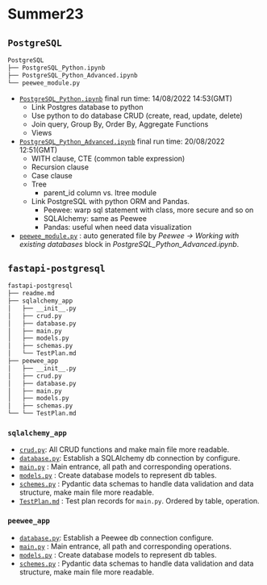 # Summer23

## `PostgreSQL`
```bash
PostgreSQL
├── PostgreSQL_Python.ipynb
├── PostgreSQL_Python_Advanced.ipynb
└── peewee_module.py
```
- [`PostgreSQL_Python.ipynb`](/PostgreSQL/PostgreSQL_Python.ipynb) final run time: 14/08/2022 14:53(GMT)
	- Link Postgres database to python
	- Use python to do database CRUD (create, read, update, delete)
	- Join query, Group By, Order By, Aggregate Functions
	- Views
- [`PostgreSQL_Python_Advanced.ipynb`](/PostgreSQL/PostgreSQL_Python_Advanced.ipynb) final run time: 20/08/2022 12:51(GMT)
	- WITH clause, CTE (common table expression)
	- Recursion clause
	- Case clause
	- Tree
		- parent_id column vs. ltree module
	- Link PostgreSQL with python ORM and Pandas.
		- Peewee: warp sql statement with class, more secure and so on
		- SQLAlchemy: same as Peewee
		- Pandas: useful when need data visualization
- [`peewee_module.py`](/PostgreSQL/peewee_module.py) : auto generated file by *Peewee -> Working with existing databases* block in *PostgreSQL_Python_Advanced.ipynb*.

## `fastapi-postgresql`
```bash
fastapi-postgresql
├── readme.md
├── sqlalchemy_app
│	├── __init__.py
│	├── crud.py
│	├── database.py
│	├── main.py
│	├── models.py
│	├── schemas.py
│	└── TestPlan.md
├── peewee_app
│	├── __init__.py
│	├── crud.py
│	├── database.py
│	├── main.py
│	├── models.py
│	├── schemas.py
└──	└── TestPlan.md
```
### `sqlalchemy_app`
- [`crud.py`](/fastapi-postgresql/sqlalchemy_app/crud.py): All CRUD functions and make main file more readable.
- [`database.py`](/fastapi-postgresql/sqlalchemy_app/database.py):  Establish a SQLAlchemy db connection by configure.
- [`main.py`](/fastapi-postgresql/sqlalchemy_app/main.py) : Main entrance, all path and corresponding operations.
- [`models.py`](/fastapi-postgresql/sqlalchemy_app/models.py) : Create database models to represent db tables.
- [`schemes.py`](/fastapi-postgresql/sqlalchemy_app/schemes.py) : Pydantic data schemas to handle data validation and data structure, make main file more readable.
- [`TestPlan.md`](/fastapi-postgresql/sqlalchemy_app/TestPlan.md) : Test plan records for `main.py`. Ordered by table, operation.

### `peewee_app`
<!-- - [`crud.py`](/fastapi-postgresql/peewee_app/crud.py): All CRUD functions and make main file more readable. -->
- [`database.py`](/fastapi-postgresql/peewee_app/database.py):  Establish a Peewee db connection configure.
- [`main.py`](/fastapi-postgresql/peewee_app/main.py) : Main entrance, all path and corresponding operations.
- [`models.py`](/fastapi-postgresql/peewee_app/models.py) : Create database models to represent db tables.
- [`schemes.py`](/fastapi-postgresql/peewee_app/schemes.py) : Pydantic data schemas to handle data validation and data structure, make main file more readable.
<!-- - [`TestPlan.md`](/fastapi-postgresql/peewee_app/TestPlan.md) : Test plan records for `main.py`. Ordered by table, operation. -->
